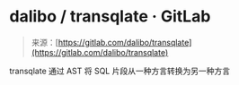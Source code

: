 <!--yml

category: 未分类

date: 2024-05-27 15:05:41

-->

# dalibo / transqlate · GitLab

> 来源：[https://gitlab.com/dalibo/transqlate](https://gitlab.com/dalibo/transqlate)

transqlate 通过 AST 将 SQL 片段从一种方言转换为另一种方言
